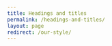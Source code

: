 ```yaml
---
title: Headings and titles
permalink: /headings-and-titles/
layout: page
redirect: /our-style/
---
```

